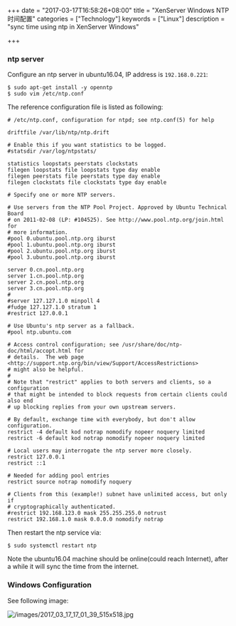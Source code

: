 +++
date = "2017-03-17T16:58:26+08:00"
title = "XenServer Windows NTP时间配置"
categories = ["Technology"]
keywords = ["Linux"]
description = "sync time using ntp in XenServer Windows"

+++
### ntp server
Configure an ntp server in ubuntu16.04, IP address is `192.168.0.221`:    

```
$ sudo apt-get install -y openntp
$ sudo vim /etc/ntp.conf
```
The reference configuration file is listed as following:    

```
# /etc/ntp.conf, configuration for ntpd; see ntp.conf(5) for help

driftfile /var/lib/ntp/ntp.drift

# Enable this if you want statistics to be logged.
#statsdir /var/log/ntpstats/

statistics loopstats peerstats clockstats
filegen loopstats file loopstats type day enable
filegen peerstats file peerstats type day enable
filegen clockstats file clockstats type day enable

# Specify one or more NTP servers.

# Use servers from the NTP Pool Project. Approved by Ubuntu Technical Board
# on 2011-02-08 (LP: #104525). See http://www.pool.ntp.org/join.html for
# more information.
#pool 0.ubuntu.pool.ntp.org iburst
#pool 1.ubuntu.pool.ntp.org iburst
#pool 2.ubuntu.pool.ntp.org iburst
#pool 3.ubuntu.pool.ntp.org iburst

server 0.cn.pool.ntp.org
server 1.cn.pool.ntp.org
server 2.cn.pool.ntp.org
server 3.cn.pool.ntp.org
#
#server 127.127.1.0 minpoll 4
#fudge 127.127.1.0 stratum 1
#restrict 127.0.0.1

# Use Ubuntu's ntp server as a fallback.
#pool ntp.ubuntu.com

# Access control configuration; see /usr/share/doc/ntp-doc/html/accopt.html for
# details.  The web page <http://support.ntp.org/bin/view/Support/AccessRestrictions>
# might also be helpful.
#
# Note that "restrict" applies to both servers and clients, so a configuration
# that might be intended to block requests from certain clients could also end
# up blocking replies from your own upstream servers.

# By default, exchange time with everybody, but don't allow configuration.
restrict -4 default kod notrap nomodify nopeer noquery limited
restrict -6 default kod notrap nomodify nopeer noquery limited

# Local users may interrogate the ntp server more closely.
restrict 127.0.0.1
restrict ::1

# Needed for adding pool entries
restrict source notrap nomodify noquery

# Clients from this (example!) subnet have unlimited access, but only if
# cryptographically authenticated.
#restrict 192.168.123.0 mask 255.255.255.0 notrust
restrict 192.168.1.0 mask 0.0.0.0 nomodify notrap
```
Then restart the ntp service via:    

```
$ sudo systemctl restart ntp
```
Note the ubuntu16.04 machine should be online(could reach Internet), after a while it will sync the 
time from the internet.    

### Windows Configuration
See following image:    

![/images/2017_03_17_17_01_39_515x518.jpg](/images/2017_03_17_17_01_39_515x518.jpg)


